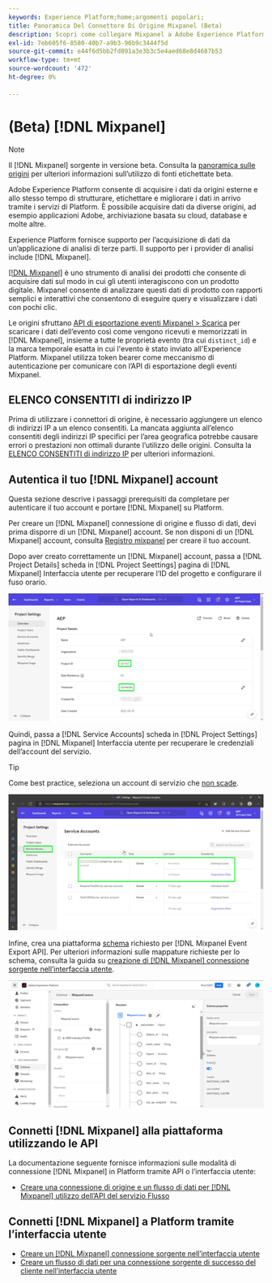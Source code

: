 ```yaml
---
keywords: Experience Platform;home;argomenti popolari;
title: Panoramica Del Connettore Di Origine Mixpanel (Beta)
description: Scopri come collegare Mixpanel a Adobe Experience Platform utilizzando le API o l’interfaccia utente.
exl-id: 7eb605f6-8580-40b7-a9b3-96b9c3444f5d
source-git-commit: e44f6d5bb2fd891a3e3b3c5e4aed68e8d4687b53
workflow-type: tm+mt
source-wordcount: '472'
ht-degree: 0%

---
```


# (Beta) [!DNL Mixpanel]

>[!NOTE]
>
>Il [!DNL Mixpanel] sorgente in versione beta. Consulta la [panoramica sulle origini](../../home.md#terms-and-conditions) per ulteriori informazioni sull’utilizzo di fonti etichettate beta.

Adobe Experience Platform consente di acquisire i dati da origini esterne e allo stesso tempo di strutturare, etichettare e migliorare i dati in arrivo tramite i servizi di Platform. È possibile acquisire dati da diverse origini, ad esempio applicazioni Adobe, archiviazione basata su cloud, database e molte altre.

Experience Platform fornisce supporto per l’acquisizione di dati da un’applicazione di analisi di terze parti. Il supporto per i provider di analisi include [!DNL Mixpanel].

[[!DNL Mixpanel]](https://www.mixpanel.com) è uno strumento di analisi dei prodotti che consente di acquisire dati sul modo in cui gli utenti interagiscono con un prodotto digitale. Mixpanel consente di analizzare questi dati di prodotto con rapporti semplici e interattivi che consentono di eseguire query e visualizzare i dati con pochi clic.

Le origini sfruttano [API di esportazione eventi Mixpanel > Scarica](https://developer.mixpanel.com/reference/raw-event-export) per scaricare i dati dell’evento così come vengono ricevuti e memorizzati in [!DNL Mixpanel], insieme a tutte le proprietà evento (tra cui `distinct_id`) e la marca temporale esatta in cui l&#39;evento è stato inviato all&#39;Experience Platform. Mixpanel utilizza token bearer come meccanismo di autenticazione per comunicare con l’API di esportazione degli eventi Mixpanel.

## ELENCO CONSENTITI di indirizzo IP

Prima di utilizzare i connettori di origine, è necessario aggiungere un elenco di indirizzi IP a un elenco consentiti. La mancata aggiunta all’elenco consentiti degli indirizzi IP specifici per l’area geografica potrebbe causare errori o prestazioni non ottimali durante l’utilizzo delle origini. Consulta la [ELENCO CONSENTITI di indirizzo IP](../../ip-address-allow-list.md) per ulteriori informazioni.

## Autentica il tuo [!DNL Mixpanel] account

Questa sezione descrive i passaggi prerequisiti da completare per autenticare il tuo account e portare [!DNL Mixpanel] su Platform.

Per creare un [!DNL Mixpanel] connessione di origine e flusso di dati, devi prima disporre di un [!DNL Mixpanel] account. Se non disponi di un [!DNL Mixpanel] account, consulta [Registro mixpanel](https://mixpanel.com/register/) per creare il tuo account.

Dopo aver creato correttamente un [!DNL Mixpanel] account, passa a [!DNL Project Details] scheda in [!DNL Project Seettings] pagina di [!DNL Mixpanel] Interfaccia utente per recuperare l’ID del progetto e configurare il fuso orario.

![mixpanel-project-settings](../../images/tutorials/create/mixpanel-export-events/mixpanel-project-settings.png)

Quindi, passa a [!DNL Service Accounts] scheda in [!DNL Project Settings] pagina in [!DNL Mixpanel] Interfaccia utente per recuperare le credenziali dell’account del servizio.

>[!TIP]
>
>Come best practice, seleziona un account di servizio che [non scade](https://developer.mixpanel.com/reference/service-accounts#service-account-expiration).

![Account del servizio Mixpanel](../../images/tutorials/create/mixpanel-export-events/mixpanel-service-account.png)

Infine, crea una piattaforma [schema](../../../xdm/schema/composition.md) richiesto per [!DNL Mixpanel Event Export API]. Per ulteriori informazioni sulle mappature richieste per lo schema, consulta la guida su [creazione di [!DNL Mixpanel] connessione sorgente nell’interfaccia utente](../../tutorials/ui/create/analytics/mixpanel.md#additional-resources).

![Crea schema](../../images/tutorials/create/mixpanel-export-events/schema.png)

## Connetti [!DNL Mixpanel] alla piattaforma utilizzando le API

La documentazione seguente fornisce informazioni sulle modalità di connessione [!DNL Mixpanel] in Platform tramite API o l’interfaccia utente:

* [Creare una connessione di origine e un flusso di dati per [!DNL Mixpanel] utilizzo dell’API del servizio Flusso](../../tutorials/api/create/analytics/mixpanel.md)

## Connetti [!DNL Mixpanel] a Platform tramite l’interfaccia utente

* [Creare un [!DNL Mixpanel] connessione sorgente nell’interfaccia utente](../../tutorials/ui/create/analytics/mixpanel.md)
* [Creare un flusso di dati per una connessione sorgente di successo del cliente nell’interfaccia utente](../../tutorials/ui/dataflow/analytics.md)
